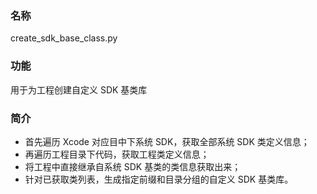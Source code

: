 ### 名称

create_sdk_base_class.py

### 功能

用于为工程创建自定义 SDK 基类库

### 简介

* 首先遍历 Xcode 对应目中下系统 SDK，获取全部系统 SDK 类定义信息；
* 再遍历工程目录下代码，获取工程类定义信息；
* 将工程中直接继承自系统 SDK 基类的类信息获取出来；
* 针对已获取类列表，生成指定前缀和目录分组的自定义 SDK 基类库。